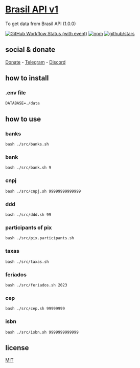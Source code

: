# [Brasil API v1](https://brasilapi.com.br/docs)

To get data from Brasil API (1.0.0)

[![GitHub Workflow Status (with event)](https://img.shields.io/github/actions/workflow/status/brtmvdl/brasilapi/npm-publish.yml?label=GitHub%20Actions&link=https%3A%2F%2Fgithub.com%2Fbrtmvdl%2Fbrasilapi%2Factions%2Fworkflows%2Fnpm-publish.yml)](https://github.com/brtmvdl/brasilapi/actions/workflows/npm-publish.yml) [![npm](https://img.shields.io/npm/dw/%40brtmvdl/brasilapi?label=NPM%20Weekly%20Downloads)](https://www.npmjs.com/package/@brtmvdl/brasilapi) [![github/stars](https://img.shields.io/github/stars/brtmvdl/brasilapi?style=social)](https://img.shields.io/github/stars/brtmvdl/brasilapi?style=social) 

## social & donate

[Donate](https://link.mercadopago.com.br/brtmvdl) - [Telegram](https://t.me/+KRmg5MlqgMk0MTg5) - [Discord](https://discord.gg/auCmnvV2)

## how to install

### .env file

```
DATABASE=./data
```

## how to use

### banks

```
bash ./src/banks.sh 
```

### bank

```
bash ./src/bank.sh 9
```

### cnpj

```
bash ./src/cnpj.sh 99999999999999
```

### ddd

```
bash ./src/ddd.sh 99
```

### participants of pix

```
bash ./src/pix.participants.sh 
```

### taxas

```
bash ./src/taxas.sh 
```

### feriados

```
bash ./src/feriados.sh 2023
```

### cep

```
bash ./src/cep.sh 99999999
```

### isbn

```
bash ./src/isbn.sh 9999999999999
```

## license

[MIT](./LICENSE)
